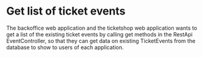 # Get list of ticket events
The backoffice web application and the ticketshop web application
wants to get a list of the existing ticket events by calling 
get methods in the RestApi EventController, so that they can get
data on existing TicketEvents from the database to show to users
of each application.